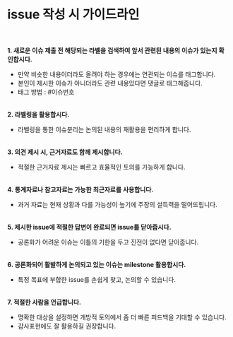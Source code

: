 # issue 작성 시 가이드라인 <br></br>

**1. 새로운 이슈 제출 전 해당되는 라벨을 검색하여 앞서 관련된 내용의 이슈가 있는지 확인합시다.** 
- 만약 비슷한 내용이더라도 올려야 하는 경우에는 연관되는 이슈를 태그합니다.
- 본인이 제시한 이슈가 아니더라도 관련 내용있다면 댓글로 태그해줍니다.
- 태그 방법 : #이슈번호
<br></br>

**2. 라벨링을 활용합시다.**
 - 라벨링을 통한 이슈분리는 논의된 내용의 재활용을 편리하게 합니다.
<br></br>

**3. 의견 제시 시, 근거자료도 함께 제시합니다.**
- 적절한 근거자료 제시는 빠르고 효율적인 토의를 가능하게 합니다.
<br></br>
	
**4. 통계자료나 참고자료는 가능한 최근자료를 사용합니다.**
- 과거 자료는 현재 상황과 다를 가능성이 높기에 주장의 설득력을 떨어뜨립니다.
<br></br>

**5. 제시한 issue에 적절한 답변이 완료되면 issue를 닫아줍시다.**
- 공론화가 어려운 이슈는 이틀의 기한을 두고 진전이 없다면 닫아줍니다.
<br></br>

**6. 공론화되어 활발하게 논의되고 있는 이슈는 milestone 활용합시다.**
- 특정 목표에 부합한 issue를 손쉽게 찾고, 논의할 수 있습니다.
<br></br>

**7. 적절한 사람을 언급합니다.**
- 명확한 대상을 설정하면 개방적 토의에서 좀 더 빠른 피드백을 기대할 수 있습니다.
- 감사표현에도 잘 활용하길 권장합니다.
